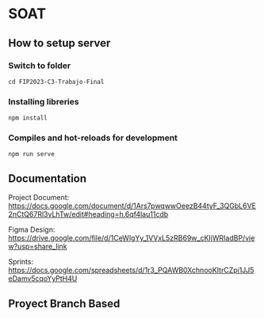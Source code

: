 # SOAT

## How to setup server
### Switch to folder
```
cd FIP2023-C3-Trabajo-Final
```
### Installing libreries
```
npm install
```
### Compiles and hot-reloads for development
```
npm run serve
```

## Documentation

Project Document: https://docs.google.com/document/d/1Ars7pwqwwOeezB44tyF_3QGbL6VE2nCtQ67Rl3vLhTw/edit#heading=h.6qf4lau11cdb

Figma Design: https://drive.google.com/file/d/1CeWlgYy_1VVxL5zRB69w_cKIjWRIadBP/view?usp=share_link

Sprints: https://docs.google.com/spreadsheets/d/1r3_PQAWB0XchnooKItrCZpi1JJ5eDamv5cqoYyPtH4U

## Proyect Branch Based
